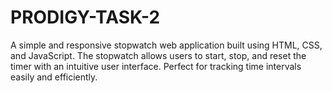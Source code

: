 # PRODIGY-TASK-2
A simple and responsive stopwatch web application built using HTML, CSS, and JavaScript. The stopwatch allows users to start, stop, and reset the timer with an intuitive user interface. Perfect for tracking time intervals easily and efficiently.
